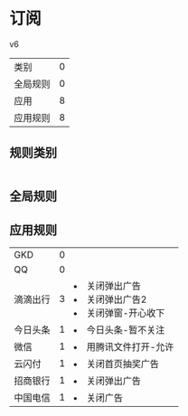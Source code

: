 # 订阅

v6

|||
| - |:-:|
|类别|0|
|全局规则|0|
|应用|8|
|应用规则|8|

## 规则类别

|||
| - |:-:|


## 全局规则



## 应用规则

||||
| - |:-:|-|
|GKD|0||
|QQ|0||
|滴滴出行|3|<li>关闭弹出广告<li>关闭弹出广告2<li>关闭弹窗-开心收下|
|今日头条|1|<li>今日头条-暂不关注|
|微信|1|<li>用腾讯文件打开-允许|
|云闪付|1|<li>关闭首页抽奖广告|
|招商银行|1|<li>关闭弹出广告|
|中国电信|1|<li>关闭广告|
